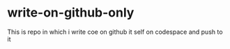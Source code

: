 # write-on-github-only
This is repo in which i write coe on github it self on codespace and push to it 
